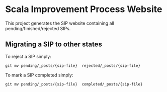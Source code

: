 # Scala Improvement Process Website #

This project generates the SIP website containing all pending/finished/rejected SIPs.


## Migrating a SIP to other states ##

To reject a SIP simply:

    git mv pending/_posts/{sip-file}  rejected/_posts/{sip-file}

To mark a SIP completed simply:

    git mv pending/_posts/{sip-file}  completed/_posts/{sip-file}

